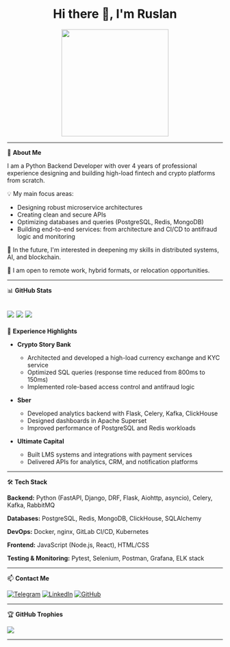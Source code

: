 <h1 align="center">Hi there 👋, I'm Ruslan</h1>

<div align="center">
  <img src="https://media.giphy.com/media/v1.Y2lkPTc5MGI3NjExZ2dlZ3d0aml5emI2YTl2aXR2c3Y2aWRnenJ5em9tZnM3aHk1YTd4byZlcD12MV9pbnRlcm5hbF9naWZfYnlfaWQmY3Q9Zw/CuuSHzuc0O166MRfjt/giphy.gif" width="250"/>
</div>

---

🎯 **About Me**

I am a Python Backend Developer with over 4 years of professional experience designing and building high-load fintech and crypto platforms from scratch.

💡 My main focus areas:
- Designing robust microservice architectures
- Creating clean and secure APIs
- Optimizing databases and queries (PostgreSQL, Redis, MongoDB)
- Building end-to-end services: from architecture and CI/CD to antifraud logic and monitoring

🌱 In the future, I'm interested in deepening my skills in distributed systems, AI, and blockchain.

🔗 I am open to remote work, hybrid formats, or relocation opportunities.

---

📊 **GitHub Stats**

![](https://github-readme-stats.vercel.app/api?username=Escape198&theme=blueberry&hide_border=false&include_all_commits=true&count_private=true)
![](https://github-readme-streak-stats.herokuapp.com/?user=Escape198&theme=blueberry&hide_border=false)
![](https://github-readme-stats.vercel.app/api/top-langs/?username=Escape198&theme=blueberry&hide_border=false&layout=compact&cache_seconds=1)
---

💼 **Experience Highlights**

- **Crypto Story Bank**
  - Architected and developed a high-load currency exchange and KYC service
  - Optimized SQL queries (response time reduced from 800ms to 150ms)
  - Implemented role-based access control and antifraud logic

- **Sber**
  - Developed analytics backend with Flask, Celery, Kafka, ClickHouse
  - Designed dashboards in Apache Superset
  - Improved performance of PostgreSQL and Redis workloads

- **Ultimate Capital**
  - Built LMS systems and integrations with payment services
  - Delivered APIs for analytics, CRM, and notification platforms

---

🛠 **Tech Stack**

**Backend:**
Python (FastAPI, Django, DRF, Flask, Aiohttp, asyncio), Celery, Kafka, RabbitMQ

**Databases:**
PostgreSQL, Redis, MongoDB, ClickHouse, SQLAlchemy

**DevOps:**
Docker, nginx, GitLab CI/CD, Kubernetes

**Frontend:**
JavaScript (Node.js, React), HTML/CSS

**Testing & Monitoring:**
Pytest, Selenium, Postman, Grafana, ELK stack

---

📫 **Contact Me**

[![Telegram](https://img.shields.io/badge/Telegram-2CA5E0?style=for-the-badge&logo=telegram&logoColor=white)](https://t.me/LJuice)
[![LinkedIn](https://img.shields.io/badge/LinkedIn-0077B5?style=for-the-badge&logo=linkedin&logoColor=white)](https://www.linkedin.com/in/ruslan-kirzhanov-915839221/)
[![GitHub](https://img.shields.io/badge/GitHub-181717?style=for-the-badge&logo=github&logoColor=white)](https://github.com/escape198)

---

🏆 **GitHub Trophies**

![](https://github-profile-trophy.vercel.app/?username=Escape198&theme=radical&no-frame=false&no-bg=true&margin-w=4)

---
